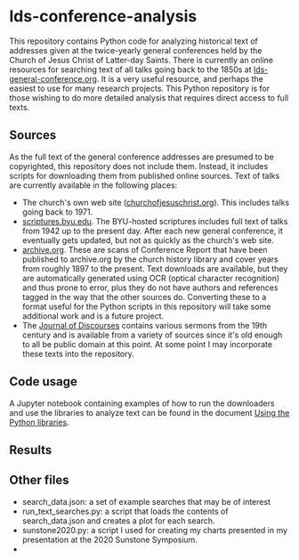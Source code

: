 # lds-conference-analysis

This repository contains Python code for analyzing historical text of addresses given at the twice-yearly general conferences held by the Church of Jesus Christ of Latter-day Saints. There is currently an online resources for searching text of all talks going back to the 1850s at [lds-general-conference.org](https://www.lds-general-conference.org/). It is a very useful resource, and perhaps the easiest to use for many research projects. This Python repository is for those wishing to do more detailed analysis that requires direct access to full texts.


## Sources
As the full text of the general conference addresses are presumed to be copyrighted, this repository does not include them. Instead, it includes scripts for downloading them from published online sources. Text of talks are currently available in the following places:
 * The church's own web site ([churchofjesuschrist.org](https://www.churchofjesuschrist.org/general-conference)). This includes talks going back to 1971.
 * [scriptures.byu.edu](https://scriptures.byu.edu/#::g). The BYU-hosted scriptures includes full text of talks from 1942 up to the present day. After each new general conference, it eventually gets updated, but not as quickly as the church's web site.
 * [archive.org](https://archive.org/details/conferencereport)\. These are scans of Conference Report that have been published to archive.org by the church history library and cover years from roughly 1897 to the present. Text downloads are available, but they are automatically generated using OCR (optical character recognition) and thus prone to error, plus they do not have authors and references tagged in the way that the other sources do. Converting these to a format useful for the Python scripts in this repository will take some additional work and is a future project.
 * The [Journal of Discourses](https://en.wikisource.org/wiki/Journal_of_Discourses) contains various sermons from the 19th century and is available from a variety of sources since it's old enough to all be public domain at this point. At some point I may incorporate these texts into the repository.

## Code usage

A Jupyter notebook containing examples of how to run the downloaders and use the libraries to analyze text can be found in the document [Using the Python libraries](https://nbviewer.jupyter.org/github/qhspencer/lds-conference-analysis/blob/master/Using%20the%20Python%20libraries.ipynb).

## Results


## Other files
* search_data.json: a set of example searches that may be of interest
* run_text_searches.py: a script that loads the contents of search_data.json and creates a plot for each search.
* sunstone2020.py: a script I used for creating my charts presented in my presentation at the 2020 Sunstone Symposium.
* 
